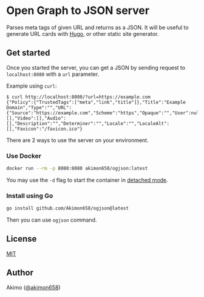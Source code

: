 # Open Graph to JSON server

Parses meta tags of given URL and returns as a JSON.
It will be useful to generate URL cards with [Hugo](https://gohugo.io), or other static site generator.

## Get started

Once you started the server, you can get a JSON by sending request to `localhost:8080` with a `url` parameter.

Example using `curl`:

```
$ curl http://localhost:8080/?url=https://example.com
{"Policy":{"TrustedTags":["meta","link","title"]},"Title":"Example Domain","Type":"","URL":{"Source":"https://example.com","Scheme":"https","Opaque":"","User":null,"Host":"example.com","Path":"","RawPath":"","ForceQuery":false,"RawQuery":"","Fragment":"","RawFragment":"","Value":""},"SiteName":"","Image":[],"Video":[],"Audio":[],"Description":"","Determiner":"","Locale":"","LocaleAlt":[],"Favicon":"/favicon.ico"}
```

There are 2 ways to use the server on your environment.

### Use Docker

```bash
docker run --rm -p 8080:8080 akimon658/ogjson:latest
```

You may use the `-d` flag to start the container in [detached mode](https://docs.docker.com/engine/reference/run/#detached--d).

### Install using Go

```bash
go install github.com/Akimon658/ogjson@latest
```

Then you can use `ogjson` command.

## License
[MIT](./LICENSE)

## Author
Akimo ([@akimon658](https://github.com/Akimon658))
